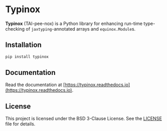 Typinox
=======

**Typinox** (TAI-pee-nox) is a Python library for enhancing run-time type-checking of
`jaxtyping`-annotated arrays and `equinox.Module`s.

Installation
------------

```bash
pip install typinox
```

Documentation
-------------

Read the documentation at [https://typinox.readthedocs.io](https://typinox.readthedocs.io).

License
-------

This project is licensed under the BSD 3-Clause License. See the [LICENSE](LICENSE) file for details.
